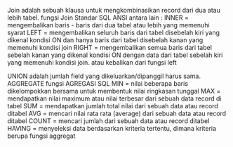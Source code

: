 Join adalah sebuah klausa untuk mengkombinasikan record dari dua atau lebih tabel. fungsi Join Standar SQL ANSI antara lain :
    INNER   = mengembalikan baris - baris dari dua tabel atau lebih yang memenuhi syarat
    LEFT    = mengembalikan seluruh baris dari tabel disebelah kiri yang dikenal kondisi ON dan hanya baris dari tabel disebelah kanan yang memenuhi kondisi join
    RIGHT   = mengembalikan semua baris dari tabel sebelah kanan yang dikenal kondisi ON dengan data dari tabel sebelah kiri yang memenuhi kondisi join. atau kebalikan dari fungsi left

UNION adalah jumlah field yang dikeluarkan/dipanggil harus sama.
AGGREGATE fungsi AGREGASI SQL
MIN     = nilai beberapa baris dikelompokkan bersama untuk membentuk nilai ringkasan tunggal
MAX     = mendapatkan nilai maximum atau nilai terbesar dari sebuah data record di tabel
SUM     = mendapatkan jumlah total nilai dari sebuah data atau record ditabel
AVG     = mencari nilai rata rata (average) dari sebuah data atau record ditabel
COUNT   = mencari jumlah dari sebuah data atau record ditabel
HAVING  = menyeleksi data berdasarkan kriteria tertentu, dimana kriteria berupa fungsi aggregat